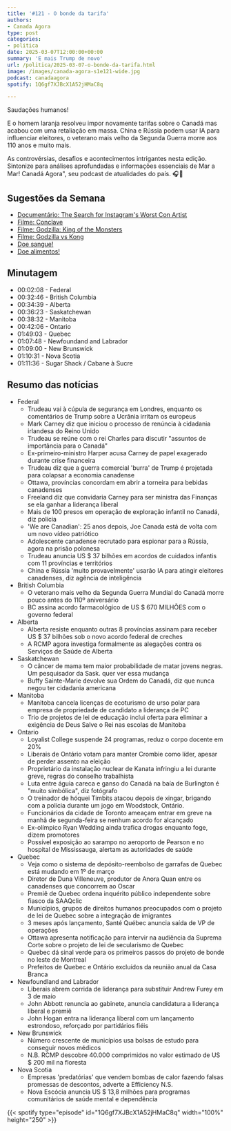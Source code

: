 ```yaml
---
title: '#121 - O bonde da tarifa'
authors:
- Canada Agora
type: post
categories:
- politica
date: 2025-03-07T12:00:00+00:00
summary: 'E mais Trump de novo'
url: /politica/2025-03-07-o-bonde-da-tarifa.html
image: /images/canada-agora-s1e121-wide.jpg
podcast: canadaagora
spotify: 1Q6gf7XJBcX1A52jHMaC8q

---
```


Saudações humanos!

E o homem laranja resolveu impor novamente tarifas sobre o Canadá mas acabou com uma retaliação em massa. China e Rússia podem usar IA para influenciar eleitores, o veterano mais velho da Segunda Guerra morre aos 110 anos e muito mais.

As controvérsias, desafios e acontecimentos intrigantes nesta edição. Sintonize para análises aprofundadas e informações essenciais de Mar a Mar! Canadá Agora", seu podcast de atualidades do país. 🎧📰

## Sugestões da Semana
- [Documentário: The Search for Instagram's Worst Con Artist](https://www.imdb.com/title/tt30817586/)
- [Filme: Conclave](https://www.imdb.com/title/tt20215234/)
- [Filme: Godzilla: King of the Monsters](https://www.imdb.com/title/tt3741700)
- [Filme: Godzilla vs Kong](https://www.imdb.com/title/tt5034838)
- [Doe sangue!](https://blood.ca)
- [Doe alimentos!](https://foodbankscanada.ca)

## Minutagem
- 00:02:08 - Federal
- 00:32:46 - British Columbia
- 00:34:39 - Alberta
- 00:36:23 - Saskatchewan
- 00:38:32 - Manitoba
- 00:42:06 - Ontario
- 01:49:03 - Quebec
- 01:07:48 - Newfoundand and Labrador
- 01:09:00 - New Brunswick
- 01:10:31 - Nova Scotia
- 01:11:36 - Sugar Shack / Cabane à Sucre

## Resumo das notícias
- Federal
  - Trudeau vai à cúpula de segurança em Londres, enquanto os comentários de Trump sobre a Ucrânia irritam os europeus
  - Mark Carney diz que iniciou o processo de renúncia à cidadania irlandesa do Reino Unido
  - Trudeau se reúne com o rei Charles para discutir "assuntos de importância para o Canadá"
  - Ex-primeiro-ministro Harper acusa Carney de papel exagerado durante crise financeira
  - Trudeau diz que a guerra comercial 'burra' de Trump é projetada para colapsar a economia canadense
  - Ottawa, províncias concordam em abrir a torneira para bebidas canadenses
  - Freeland diz que convidaria Carney para ser ministra das Finanças se ela ganhar a liderança liberal
  - Mais de 100 presos em operação de exploração infantil no Canadá, diz polícia
  - 'We are Canadian': 25 anos depois, Joe Canada está de volta com um novo vídeo patriótico
  - Adolescente canadense recrutado para espionar para a Rússia, agora na prisão polonesa
  - Trudeau anuncia US $ 37 bilhões em acordos de cuidados infantis com 11 províncias e territórios
  - China e Rússia 'muito provavelmente' usarão IA para atingir eleitores canadenses, diz agência de inteligência
- British Columbia
  - O veterano mais velho da Segunda Guerra Mundial do Canadá morre pouco antes do 110º aniversário
  - BC assina acordo farmacológico de US $ 670 MILHÕES com o governo federal
- Alberta
  - Alberta resiste enquanto outras 8 províncias assinam para receber US $ 37 bilhões sob o novo acordo federal de creches
  - A RCMP agora investiga formalmente as alegações contra os Serviços de Saúde de Alberta
- Saskatchewan
  - O câncer de mama tem maior probabilidade de matar jovens negras. Um pesquisador da Sask. quer ver essa mudança
  - Buffy Sainte-Marie devolve sua Ordem do Canadá, diz que nunca negou ter cidadania americana
- Manitoba
  - Manitoba cancela licenças de ecoturismo de urso polar para empresa de propriedade de candidato a liderança de PC
  - Trio de projetos de lei de educação inclui oferta para eliminar a exigência de Deus Salve o Rei nas escolas de Manitoba
- Ontario
  - Loyalist College suspende 24 programas, reduz o corpo docente em 20%
  - Liberais de Ontário votam para manter Crombie como líder, apesar de perder assento na eleição
  - Proprietário da instalação nuclear de Kanata infringiu a lei durante greve, regras do conselho trabalhista
  - Luta entre águia careca e ganso do Canadá na baía de Burlington é "muito simbólica", diz fotógrafo
  - O treinador de hóquei Timbits atacou depois de xingar, brigando com a polícia durante um jogo em Woodstock, Ontário.
  - Funcionários da cidade de Toronto ameaçam entrar em greve na manhã de segunda-feira se nenhum acordo for alcançado
  - Ex-olímpico Ryan Wedding ainda trafica drogas enquanto foge, dizem promotores
  - Possível exposição ao sarampo no aeroporto de Pearson e no hospital de Mississauga, alertam as autoridades de saúde
- Quebec
  - Veja como o sistema de depósito-reembolso de garrafas de Quebec está mudando em 1º de março
  - Diretor de Duna Villeneuve, produtor de Anora Quan entre os canadenses que concorrem ao Oscar
  - Premiê de Quebec ordena inquérito público independente sobre fiasco da SAAQclic
  - Municípios, grupos de direitos humanos preocupados com o projeto de lei de Quebec sobre a integração de imigrantes
  - 3 meses após lançamento, Santé Québec anuncia saída de VP de operações
  - Ottawa apresenta notificação para intervir na audiência da Suprema Corte sobre o projeto de lei de secularismo de Quebec
  - Quebec dá sinal verde para os primeiros passos do projeto de bonde no leste de Montreal
  - Prefeitos de Quebec e Ontário excluídos da reunião anual da Casa Branca
- Newfoundland and Labrador
  - Liberais abrem corrida de liderança para substituir Andrew Furey em 3 de maio
  - John Abbott renuncia ao gabinete, anuncia candidatura a liderança liberal e premiê
  - John Hogan entra na liderança liberal com um lançamento estrondoso, reforçado por partidários fiéis
- New Brunswick
  - Número crescente de municípios usa bolsas de estudo para conseguir novos médicos
  - N.B. RCMP descobre 40.000 comprimidos no valor estimado de US $ 200 mil na floresta
- Nova Scotia
  - Empresas 'predatórias' que vendem bombas de calor fazendo falsas promessas de descontos, adverte a Efficiency N.S.
  - Nova Escócia anuncia US $ 13,8 milhões para programas comunitários de saúde mental e dependência

{{< spotify type="episode" id="1Q6gf7XJBcX1A52jHMaC8q" width="100%" height="250" >}}
